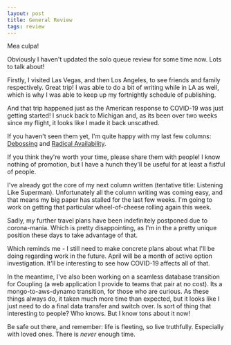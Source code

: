 ```yaml
---
layout: post
title: General Review
tags: review
---
```


Mea culpa!

Obviously I haven't updated the solo queue review for some time now. Lots to talk about!

Firstly, I visited Las Vegas, and then Los Angeles, to see friends and family respectively. Great trip! I was able to do a bit of writing while in LA as well, which is why I was able to keep up my fortnightly schedule of publishing.

And that trip happened just as the American response to COVID-19 was just getting started! I snuck back to Michigan and, as its been over two weeks since my flight, it looks like I made it back unscathed.

If you haven't seen them yet, I'm quite happy with my last few columns: [Debossing](https://medium.com/@robert.f.murdock/de-bossing-59b9acdc2168) and [Radical Availability](https://medium.com/@robert.f.murdock/radical-availability-8eeb9ebd465e).

If you think they're worth your time, please share them with people! I know nothing of promotion, but I have a hunch they'll be useful for at least a fistful of people.

I've already got the core of my next column written (tentative title: Listening Like Superman). Unfortunately all the column writing was coming easy, and that means my big paper has stalled for the last few weeks. I'm going to work on getting that particular wheel-of-cheese rolling again this week.

Sadly, my further travel plans have been indefinitely postponed due to corona-mania. Which is pretty disappointing, as I'm in the a pretty unique position these days to take advantage of that.

Which reminds me - I still need to make concrete plans about what I'll be doing regarding work in the future. April will be a month of active option investigation. It'll be interesting to see how COVID-19 affects all of that.

In the meantime, I've also been working on a seamless database transition for Coupling (a web application I provide to teams that pair at no cost). Its a mongo-to-aws-dynamo transition, for those who are curious. As these things always do, it taken much more time than expected, but it looks like I just need to do a final data transfer and switch over. Is sort of thing that interesting to people? Who knows. But I know tons about it now!

Be safe out there, and remember: life is fleeting, so live truthfully. Especially with loved ones. There is *never* enough time.